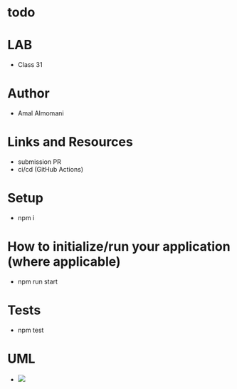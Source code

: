 # todo

# LAB 
  - Class 31

# Author
  - Amal Almomani

# Links and Resources
  - submission PR
  - ci/cd (GitHub Actions)

# Setup
  - npm i

# How to initialize/run your application (where applicable)
  - npm run start

# Tests
  - npm test

# UML
  - ![](./)
